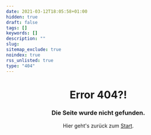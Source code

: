 ```yaml
---
date: 2021-03-12T18:05:58+01:00
hidden: true
draft: false
tags: []
keywords: []
description: ""
slug:
sitemap_exclude: true
noindex: true
rss_unlisted: true
type: "404"
---
```


# <h1 style="text-align: center;">Error 404?!</h1>

### <p style="text-align: center;">Die Seite wurde nicht gefunden.</p>

<p style="text-align: center;"> Hier geht's zurück zum <a href="/">Start</a>.</p>
